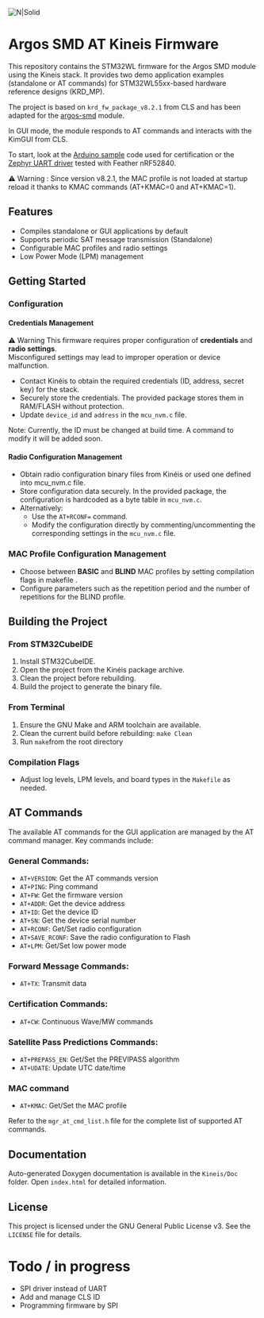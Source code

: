 ![N|Solid](https://arribada.org/wp-content/uploads/2022/01/arribada_web_logo_g.svg)
# Argos SMD AT Kineis Firmware

This repository contains the STM32WL firmware for the Argos SMD module using the Kineis stack. It provides two demo application examples (standalone or AT commands) for STM32WL55xx-based hardware reference designs (KRD_MP). 

The project is based on `krd_fw_package_v8.2.1` from CLS and has been adapted for the [argos-smd](https://github.com/arribada/argos-smd-hw) module.

In GUI mode, the module responds to AT commands and interacts with the KimGUI from CLS.

To start, look at the [Arduino sample](https://github.com/arribada/argos-smd-test-arduino) code used for certification or the [Zephyr UART driver](https://github.com/arribada/argos-smd-driver-zephyr) tested with Feather nRF52840.

⚠️ Warning : Since version v8.2.1, the MAC profile is not loaded at startup reload it thanks to KMAC commands (AT+KMAC=0 and AT+KMAC=1).

## Features

- Compiles standalone or GUI applications by default
- Supports periodic SAT message transmission (Standalone)
- Configurable MAC profiles and radio settings
- Low Power Mode (LPM) management

## Getting Started

### Configuration

#### Credentials Management

⚠️ Warning
This firmware requires proper configuration of **credentials** and **radio settings**.  
Misconfigured settings may lead to improper operation or device malfunction.  


- Contact Kinéis to obtain the required credentials (ID, address, secret key) for the stack.
- Securely store the credentials. The provided package stores them in RAM/FLASH without protection.
- Update `device_id` and `address` in the `mcu_nvm.c` file.

Note: Currently, the ID must be changed at build time. A command to modify it will be added soon.


#### Radio Configuration Management

- Obtain radio configuration binary files from Kinéis or used one defined into mcu_nvm.c file.
- Store configuration data securely. In the provided package, the configuration is hardcoded as a byte table in `mcu_nvm.c`.
- Alternatively:
  - Use the `AT+RCONF=` command.
  - Modify the configuration directly by commenting/uncommenting the corresponding settings in the `mcu_nvm.c` file.

### MAC Profile Configuration Management

- Choose between **BASIC** and **BLIND** MAC profiles by setting compilation flags in makefile .
- Configure parameters such as the repetition period and the number of repetitions for the BLIND profile.

## Building the Project

### From STM32CubeIDE

1. Install STM32CubeIDE.
2. Open the project from the Kinéis package archive.
3. Clean the project before rebuilding.
4. Build the project to generate the binary file.

### From Terminal

1. Ensure the GNU Make and ARM toolchain are available.
2. Clean the current build before rebuilding: `make Clean`
3. Run `make`from the root directory


### Compilation Flags

- Adjust log levels, LPM levels, and board types in the `Makefile` as needed.

## AT Commands

The available AT commands for the GUI application are managed by the AT command manager. Key commands include:

### General Commands:
- `AT+VERSION`: Get the AT commands version
- `AT+PING`: Ping command
- `AT+FW`: Get the firmware version
- `AT+ADDR`: Get the device address
- `AT+ID`: Get the device ID
- `AT+SN`: Get the device serial number
- `AT+RCONF`: Get/Set radio configuration
- `AT+SAVE_RCONF`: Save the radio configuration to Flash
- `AT+LPM`: Get/Set low power mode


### Forward Message Commands:
- `AT+TX`: Transmit data

### Certification Commands:
- `AT+CW`: Continuous Wave/MW commands

### Satellite Pass Predictions Commands:
- `AT+PREPASS_EN`: Get/Set the PREVIPASS algorithm
- `AT+UDATE`: Update UTC date/time

### MAC command
- `AT+KMAC`: Get/Set the MAC profile

Refer to the `mgr_at_cmd_list.h` file for the complete list of supported AT commands.

## Documentation

Auto-generated Doxygen documentation is available in the `Kineis/Doc` folder. Open `index.html` for detailed information.

## License

This project is licensed under the GNU General Public License v3. See the `LICENSE` file for details.

# Todo / in progress

- SPI driver instead of UART
- Add and manage CLS ID
- Programming firmware by SPI
